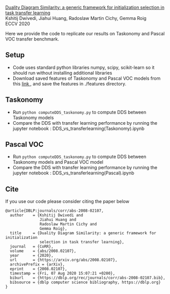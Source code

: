 <a href="https://arxiv.org/abs/2008.02107"> Duality Diagram Similarity: a generic framework for initialization selection in task transfer learning</a><br/>
Kshitij Dwivedi, Jiahui Huang, Radoslaw Martin Cichy, Gemma Roig <br/>
ECCV 2020

Here we provide the code to replicate our results on Taskonomy and Pascal VOC transfer benchmark. 

## Setup
* Code uses standard python libraries numpy, scipy, scikit-learn so it should run without installing additional libraries
* Download saved features of Taskonomy and Pascal VOC models from this <a href="https://www.dropbox.com/sh/iqg7p97vxmqhkcz/AABwcbMYSZKb2euEIqFMWaLma?dl=0">link </a> , and save the features in ./features directory.

## Taskonomy 
* Run ```python computeDDS_taskonomy.py``` to compute DDS between Taskonomy models
* Compare the DDS with transfer learning performance by running the jupyter notebook : DDS_vs_transferlearning(Taskonomy).ipynb

## Pascal VOC
* Run ```python computeDDS_taskonomy.py``` to compute DDS between Taskonomy models and Pascal VOC model
* Compare the DDS with transfer learning performance by running the jupyter notebook : DDS_vs_transferlearning(Pascal).ipynb


## Cite

If you use our code please consider citing the paper below

```
@article{DBLP:journals/corr/abs-2008-02107,
  author    = {Kshitij Dwivedi and
               Jiahui Huang and
               Radoslaw Martin Cichy and
               Gemma Roig},
  title     = {Duality Diagram Similarity: a generic framework for initialization
               selection in task transfer learning},
  journal   = {CoRR},
  volume    = {abs/2008.02107},
  year      = {2020},
  url       = {https://arxiv.org/abs/2008.02107},
  archivePrefix = {arXiv},
  eprint    = {2008.02107},
  timestamp = {Fri, 07 Aug 2020 15:07:21 +0200},
  biburl    = {https://dblp.org/rec/journals/corr/abs-2008-02107.bib},
  bibsource = {dblp computer science bibliography, https://dblp.org}
}
```
